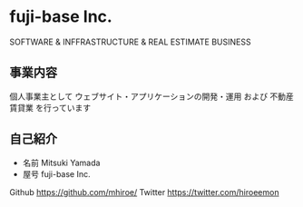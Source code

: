 # fuji-base Inc.

SOFTWARE & INFFRASTRUCTURE & REAL ESTIMATE BUSINESS

## 事業内容

個人事業主として ウェブサイト・アプリケーションの開発・運用 および
不動産賃貸業 を行っています


## 自己紹介

- 名前 Mitsuki Yamada
- 屋号 fuji-base Inc.

Github  https://github.com/mhiroe/
Twitter https://twitter.com/hiroeemon
